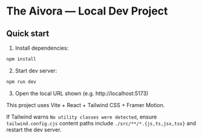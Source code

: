 # The Aivora — Local Dev Project

## Quick start

1. Install dependencies:
```bash
npm install
```

2. Start dev server:
```bash
npm run dev
```

3. Open the local URL shown (e.g. http://localhost:5173)

This project uses Vite + React + Tailwind CSS + Framer Motion.

If Tailwind warns `No utility classes were detected`, ensure `tailwind.config.cjs` content paths include `./src/**/*.{js,ts,jsx,tsx}` and restart the dev server.
